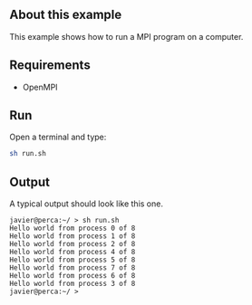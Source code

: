 ## About this example

This example shows how to run a MPI program on a computer.

## Requirements
 
 * OpenMPI


## Run

Open a terminal and type:

```bash
sh run.sh
```


## Output

A typical output should look like this one. 
```
javier@perca:~/ > sh run.sh 
Hello world from process 0 of 8
Hello world from process 1 of 8
Hello world from process 2 of 8
Hello world from process 4 of 8
Hello world from process 5 of 8
Hello world from process 7 of 8
Hello world from process 6 of 8
Hello world from process 3 of 8
javier@perca:~/ >
```


